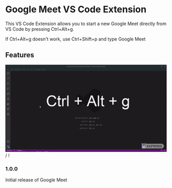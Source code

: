 # Google Meet VS Code Extension

This VS Code Extension allows you to start a new Google Meet directly from VS Code by pressing Ctrl+Alt+g.

If Ctrl+Alt+g doesn't work, use Ctrl+Shift+p and type Google Meet

## Features

![Demo](demo.gif) / ! [](demo.gif)


### 1.0.0

Initial release of Google Meet
